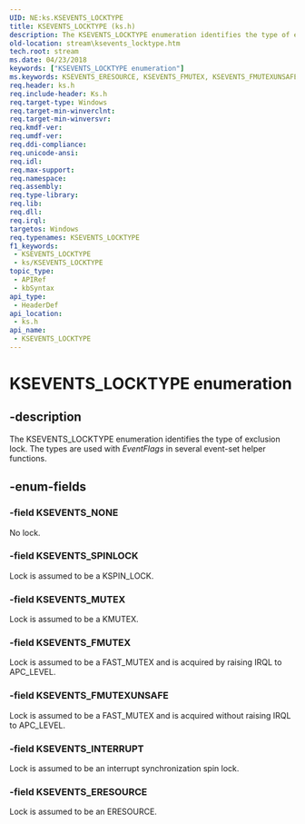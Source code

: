 ```yaml
---
UID: NE:ks.KSEVENTS_LOCKTYPE
title: KSEVENTS_LOCKTYPE (ks.h)
description: The KSEVENTS_LOCKTYPE enumeration identifies the type of exclusion lock. The types are used with EventFlags in several event-set helper functions.
old-location: stream\ksevents_locktype.htm
tech.root: stream
ms.date: 04/23/2018
keywords: ["KSEVENTS_LOCKTYPE enumeration"]
ms.keywords: KSEVENTS_ERESOURCE, KSEVENTS_FMUTEX, KSEVENTS_FMUTEXUNSAFE, KSEVENTS_INTERRUPT, KSEVENTS_LOCKTYPE, KSEVENTS_LOCKTYPE enumeration [Streaming Media Devices], KSEVENTS_MUTEX, KSEVENTS_NONE, KSEVENTS_SPINLOCK, ks-struct_293dbf13-1dbe-478e-83fb-d38e17e4a697.xml, ks/KSEVENTS_ERESOURCE, ks/KSEVENTS_FMUTEX, ks/KSEVENTS_FMUTEXUNSAFE, ks/KSEVENTS_INTERRUPT, ks/KSEVENTS_LOCKTYPE, ks/KSEVENTS_MUTEX, ks/KSEVENTS_NONE, ks/KSEVENTS_SPINLOCK, stream.ksevents_locktype
req.header: ks.h
req.include-header: Ks.h
req.target-type: Windows
req.target-min-winverclnt: 
req.target-min-winversvr: 
req.kmdf-ver: 
req.umdf-ver: 
req.ddi-compliance: 
req.unicode-ansi: 
req.idl: 
req.max-support: 
req.namespace: 
req.assembly: 
req.type-library: 
req.lib: 
req.dll: 
req.irql: 
targetos: Windows
req.typenames: KSEVENTS_LOCKTYPE
f1_keywords:
 - KSEVENTS_LOCKTYPE
 - ks/KSEVENTS_LOCKTYPE
topic_type:
 - APIRef
 - kbSyntax
api_type:
 - HeaderDef
api_location:
 - ks.h
api_name:
 - KSEVENTS_LOCKTYPE
---
```


# KSEVENTS_LOCKTYPE enumeration


## -description

The KSEVENTS_LOCKTYPE enumeration identifies the type of exclusion lock. The types are used with <i>EventFlags</i> in several event-set helper functions.

## -enum-fields

### -field KSEVENTS_NONE

No lock.

### -field KSEVENTS_SPINLOCK

Lock is assumed to be a KSPIN_LOCK.

### -field KSEVENTS_MUTEX

Lock is assumed to be a KMUTEX.

### -field KSEVENTS_FMUTEX

Lock is assumed to be a FAST_MUTEX and is acquired by raising IRQL to APC_LEVEL.

### -field KSEVENTS_FMUTEXUNSAFE

Lock is assumed to be a FAST_MUTEX and is acquired without raising IRQL to APC_LEVEL.

### -field KSEVENTS_INTERRUPT

Lock is assumed to be an interrupt synchronization spin lock.

### -field KSEVENTS_ERESOURCE

Lock is assumed to be an ERESOURCE.

